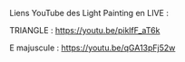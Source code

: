 Liens YouTube des Light Painting en LIVE :

TRIANGLE :    https://youtu.be/piklfF_aT6k

E majuscule : https://youtu.be/qGA13pFj52w
